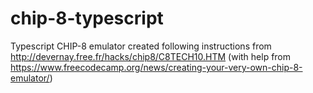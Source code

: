 # chip-8-typescript
Typescript CHIP-8 emulator created following instructions from http://devernay.free.fr/hacks/chip8/C8TECH10.HTM (with help from https://www.freecodecamp.org/news/creating-your-very-own-chip-8-emulator/)